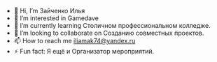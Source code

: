 - 👋 Hi, I’m Зайченко Илья
- 👀 I’m interested in Gamedave
- 🌱 I’m currently learning Столичном профессиональном колледже.
- 💞️ I’m looking to collaborate on Созданию совместных проектов.
- 📫 How to reach me iliamak74@yandex.ru
- ⚡ Fun fact: Я ещё и Организатор мероприятий.

<!---
SpartaRUS/SpartaRUS is a ✨ special ✨ repository because its `README.md` (this file) appears on your GitHub profile.
You can click the Preview link to take a look at your changes.
--->
